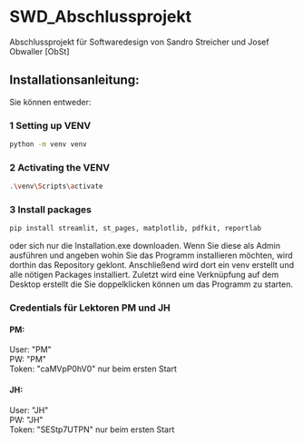 # SWD_Abschlussprojekt

Abschlussprojekt für Softwaredesign von Sandro Streicher und Josef Obwaller [ObSt]


## Installationsanleitung:
Sie können entweder:
### 1 Setting up VENV
```bash
python -m venv venv
```

### 2 Activating the VENV
```bash
.\venv\Scripts\activate
```

### 3 Install packages
```bash
pip install streamlit, st_pages, matplotlib, pdfkit, reportlab
```
oder sich nur die Installation.exe downloaden.
Wenn Sie diese als Admin ausführen und angeben wohin Sie das Programm installieren möchten, wird dorthin das Repository geklont. Anschließend wird dort ein venv erstellt und alle nötigen Packages installiert. Zuletzt wird eine Verknüpfung auf dem Desktop erstellt die Sie doppelklicken können um das Programm zu starten.

### Credentials für Lektoren PM und JH
#### PM: 
User: "PM"  
PW: "PM"  
Token: "caMVpP0hV0" nur beim ersten Start  
#### JH:
User: "JH"  
PW: "JH"  
Token: "SEStp7UTPN" nur beim ersten Start  
